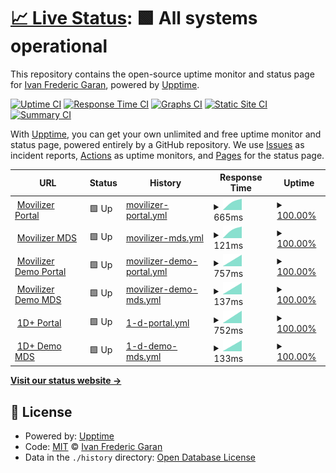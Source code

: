 # [📈 Live Status](https://demo.upptime.js.org): <!--live status--> **🟩 All systems operational**

This repository contains the open-source uptime monitor and status page for [Ivan Frederic Garan](https://demo.upptime.js.org), powered by [Upptime](https://github.com/upptime/upptime).

[![Uptime CI](https://github.com/wilyfreddie/upptime/workflows/Uptime%20CI/badge.svg)](https://github.com/wilyfreddie/upptime/actions?query=workflow%3A%22Uptime+CI%22)
[![Response Time CI](https://github.com/wilyfreddie/upptime/workflows/Response%20Time%20CI/badge.svg)](https://github.com/wilyfreddie/upptime/actions?query=workflow%3A%22Response+Time+CI%22)
[![Graphs CI](https://github.com/wilyfreddie/upptime/workflows/Graphs%20CI/badge.svg)](https://github.com/wilyfreddie/upptime/actions?query=workflow%3A%22Graphs+CI%22)
[![Static Site CI](https://github.com/wilyfreddie/upptime/workflows/Static%20Site%20CI/badge.svg)](https://github.com/wilyfreddie/upptime/actions?query=workflow%3A%22Static+Site+CI%22)
[![Summary CI](https://github.com/wilyfreddie/upptime/workflows/Summary%20CI/badge.svg)](https://github.com/wilyfreddie/upptime/actions?query=workflow%3A%22Summary+CI%22)

With [Upptime](https://upptime.js.org), you can get your own unlimited and free uptime monitor and status page, powered entirely by a GitHub repository. We use [Issues](https://github.com/wilyfreddie/upptime/issues) as incident reports, [Actions](https://github.com/wilyfreddie/upptime/actions) as uptime monitors, and [Pages](https://demo.upptime.js.org) for the status page.

<!--start: status pages-->
<!-- This summary is generated by Upptime (https://github.com/upptime/upptime) -->
<!-- Do not edit this manually, your changes will be overwritten -->
<!-- prettier-ignore -->
| URL | Status | History | Response Time | Uptime |
| --- | ------ | ------- | ------------- | ------ |
| <img alt="" src="https://favicons.githubusercontent.com/movilizer.com" height="13"> [Movilizer Portal](https://movilizer.com/Portal) | 🟩 Up | [movilizer-portal.yml](https://github.com/wilyfreddie/upptime/commits/HEAD/history/movilizer-portal.yml) | <details><summary><img alt="Response time graph" src="./graphs/movilizer-portal/response-time-week.png" height="20"> 665ms</summary><br><a href="https://wilyfreddie.github.io/history/movilizer-portal"><img alt="Response time 665" src="https://img.shields.io/endpoint?url=https%3A%2F%2Fraw.githubusercontent.com%2Fwilyfreddie%2Fupptime%2FHEAD%2Fapi%2Fmovilizer-portal%2Fresponse-time.json"></a><br><a href="https://wilyfreddie.github.io/history/movilizer-portal"><img alt="24-hour response time 665" src="https://img.shields.io/endpoint?url=https%3A%2F%2Fraw.githubusercontent.com%2Fwilyfreddie%2Fupptime%2FHEAD%2Fapi%2Fmovilizer-portal%2Fresponse-time-day.json"></a><br><a href="https://wilyfreddie.github.io/history/movilizer-portal"><img alt="7-day response time 665" src="https://img.shields.io/endpoint?url=https%3A%2F%2Fraw.githubusercontent.com%2Fwilyfreddie%2Fupptime%2FHEAD%2Fapi%2Fmovilizer-portal%2Fresponse-time-week.json"></a><br><a href="https://wilyfreddie.github.io/history/movilizer-portal"><img alt="30-day response time 665" src="https://img.shields.io/endpoint?url=https%3A%2F%2Fraw.githubusercontent.com%2Fwilyfreddie%2Fupptime%2FHEAD%2Fapi%2Fmovilizer-portal%2Fresponse-time-month.json"></a><br><a href="https://wilyfreddie.github.io/history/movilizer-portal"><img alt="1-year response time 665" src="https://img.shields.io/endpoint?url=https%3A%2F%2Fraw.githubusercontent.com%2Fwilyfreddie%2Fupptime%2FHEAD%2Fapi%2Fmovilizer-portal%2Fresponse-time-year.json"></a></details> | <details><summary><a href="https://wilyfreddie.github.io/history/movilizer-portal">100.00%</a></summary><a href="https://wilyfreddie.github.io/history/movilizer-portal"><img alt="All-time uptime 100.00%" src="https://img.shields.io/endpoint?url=https%3A%2F%2Fraw.githubusercontent.com%2Fwilyfreddie%2Fupptime%2FHEAD%2Fapi%2Fmovilizer-portal%2Fuptime.json"></a><br><a href="https://wilyfreddie.github.io/history/movilizer-portal"><img alt="24-hour uptime 100.00%" src="https://img.shields.io/endpoint?url=https%3A%2F%2Fraw.githubusercontent.com%2Fwilyfreddie%2Fupptime%2FHEAD%2Fapi%2Fmovilizer-portal%2Fuptime-day.json"></a><br><a href="https://wilyfreddie.github.io/history/movilizer-portal"><img alt="7-day uptime 100.00%" src="https://img.shields.io/endpoint?url=https%3A%2F%2Fraw.githubusercontent.com%2Fwilyfreddie%2Fupptime%2FHEAD%2Fapi%2Fmovilizer-portal%2Fuptime-week.json"></a><br><a href="https://wilyfreddie.github.io/history/movilizer-portal"><img alt="30-day uptime 100.00%" src="https://img.shields.io/endpoint?url=https%3A%2F%2Fraw.githubusercontent.com%2Fwilyfreddie%2Fupptime%2FHEAD%2Fapi%2Fmovilizer-portal%2Fuptime-month.json"></a><br><a href="https://wilyfreddie.github.io/history/movilizer-portal"><img alt="1-year uptime 100.00%" src="https://img.shields.io/endpoint?url=https%3A%2F%2Fraw.githubusercontent.com%2Fwilyfreddie%2Fupptime%2FHEAD%2Fapi%2Fmovilizer-portal%2Fuptime-year.json"></a></details>
| <img alt="" src="https://favicons.githubusercontent.com/movilizer.com" height="13"> [Movilizer MDS](https://movilizer.com/mds) | 🟩 Up | [movilizer-mds.yml](https://github.com/wilyfreddie/upptime/commits/HEAD/history/movilizer-mds.yml) | <details><summary><img alt="Response time graph" src="./graphs/movilizer-mds/response-time-week.png" height="20"> 121ms</summary><br><a href="https://wilyfreddie.github.io/history/movilizer-mds"><img alt="Response time 121" src="https://img.shields.io/endpoint?url=https%3A%2F%2Fraw.githubusercontent.com%2Fwilyfreddie%2Fupptime%2FHEAD%2Fapi%2Fmovilizer-mds%2Fresponse-time.json"></a><br><a href="https://wilyfreddie.github.io/history/movilizer-mds"><img alt="24-hour response time 121" src="https://img.shields.io/endpoint?url=https%3A%2F%2Fraw.githubusercontent.com%2Fwilyfreddie%2Fupptime%2FHEAD%2Fapi%2Fmovilizer-mds%2Fresponse-time-day.json"></a><br><a href="https://wilyfreddie.github.io/history/movilizer-mds"><img alt="7-day response time 121" src="https://img.shields.io/endpoint?url=https%3A%2F%2Fraw.githubusercontent.com%2Fwilyfreddie%2Fupptime%2FHEAD%2Fapi%2Fmovilizer-mds%2Fresponse-time-week.json"></a><br><a href="https://wilyfreddie.github.io/history/movilizer-mds"><img alt="30-day response time 121" src="https://img.shields.io/endpoint?url=https%3A%2F%2Fraw.githubusercontent.com%2Fwilyfreddie%2Fupptime%2FHEAD%2Fapi%2Fmovilizer-mds%2Fresponse-time-month.json"></a><br><a href="https://wilyfreddie.github.io/history/movilizer-mds"><img alt="1-year response time 121" src="https://img.shields.io/endpoint?url=https%3A%2F%2Fraw.githubusercontent.com%2Fwilyfreddie%2Fupptime%2FHEAD%2Fapi%2Fmovilizer-mds%2Fresponse-time-year.json"></a></details> | <details><summary><a href="https://wilyfreddie.github.io/history/movilizer-mds">100.00%</a></summary><a href="https://wilyfreddie.github.io/history/movilizer-mds"><img alt="All-time uptime 100.00%" src="https://img.shields.io/endpoint?url=https%3A%2F%2Fraw.githubusercontent.com%2Fwilyfreddie%2Fupptime%2FHEAD%2Fapi%2Fmovilizer-mds%2Fuptime.json"></a><br><a href="https://wilyfreddie.github.io/history/movilizer-mds"><img alt="24-hour uptime 100.00%" src="https://img.shields.io/endpoint?url=https%3A%2F%2Fraw.githubusercontent.com%2Fwilyfreddie%2Fupptime%2FHEAD%2Fapi%2Fmovilizer-mds%2Fuptime-day.json"></a><br><a href="https://wilyfreddie.github.io/history/movilizer-mds"><img alt="7-day uptime 100.00%" src="https://img.shields.io/endpoint?url=https%3A%2F%2Fraw.githubusercontent.com%2Fwilyfreddie%2Fupptime%2FHEAD%2Fapi%2Fmovilizer-mds%2Fuptime-week.json"></a><br><a href="https://wilyfreddie.github.io/history/movilizer-mds"><img alt="30-day uptime 100.00%" src="https://img.shields.io/endpoint?url=https%3A%2F%2Fraw.githubusercontent.com%2Fwilyfreddie%2Fupptime%2FHEAD%2Fapi%2Fmovilizer-mds%2Fuptime-month.json"></a><br><a href="https://wilyfreddie.github.io/history/movilizer-mds"><img alt="1-year uptime 100.00%" src="https://img.shields.io/endpoint?url=https%3A%2F%2Fraw.githubusercontent.com%2Fwilyfreddie%2Fupptime%2FHEAD%2Fapi%2Fmovilizer-mds%2Fuptime-year.json"></a></details>
| <img alt="" src="https://favicons.githubusercontent.com/demo.movilizer.com" height="13"> [Movilizer Demo Portal](https://demo.movilizer.com/Portal) | 🟩 Up | [movilizer-demo-portal.yml](https://github.com/wilyfreddie/upptime/commits/HEAD/history/movilizer-demo-portal.yml) | <details><summary><img alt="Response time graph" src="./graphs/movilizer-demo-portal/response-time-week.png" height="20"> 757ms</summary><br><a href="https://wilyfreddie.github.io/history/movilizer-demo-portal"><img alt="Response time 757" src="https://img.shields.io/endpoint?url=https%3A%2F%2Fraw.githubusercontent.com%2Fwilyfreddie%2Fupptime%2FHEAD%2Fapi%2Fmovilizer-demo-portal%2Fresponse-time.json"></a><br><a href="https://wilyfreddie.github.io/history/movilizer-demo-portal"><img alt="24-hour response time 757" src="https://img.shields.io/endpoint?url=https%3A%2F%2Fraw.githubusercontent.com%2Fwilyfreddie%2Fupptime%2FHEAD%2Fapi%2Fmovilizer-demo-portal%2Fresponse-time-day.json"></a><br><a href="https://wilyfreddie.github.io/history/movilizer-demo-portal"><img alt="7-day response time 757" src="https://img.shields.io/endpoint?url=https%3A%2F%2Fraw.githubusercontent.com%2Fwilyfreddie%2Fupptime%2FHEAD%2Fapi%2Fmovilizer-demo-portal%2Fresponse-time-week.json"></a><br><a href="https://wilyfreddie.github.io/history/movilizer-demo-portal"><img alt="30-day response time 757" src="https://img.shields.io/endpoint?url=https%3A%2F%2Fraw.githubusercontent.com%2Fwilyfreddie%2Fupptime%2FHEAD%2Fapi%2Fmovilizer-demo-portal%2Fresponse-time-month.json"></a><br><a href="https://wilyfreddie.github.io/history/movilizer-demo-portal"><img alt="1-year response time 757" src="https://img.shields.io/endpoint?url=https%3A%2F%2Fraw.githubusercontent.com%2Fwilyfreddie%2Fupptime%2FHEAD%2Fapi%2Fmovilizer-demo-portal%2Fresponse-time-year.json"></a></details> | <details><summary><a href="https://wilyfreddie.github.io/history/movilizer-demo-portal">100.00%</a></summary><a href="https://wilyfreddie.github.io/history/movilizer-demo-portal"><img alt="All-time uptime 100.00%" src="https://img.shields.io/endpoint?url=https%3A%2F%2Fraw.githubusercontent.com%2Fwilyfreddie%2Fupptime%2FHEAD%2Fapi%2Fmovilizer-demo-portal%2Fuptime.json"></a><br><a href="https://wilyfreddie.github.io/history/movilizer-demo-portal"><img alt="24-hour uptime 100.00%" src="https://img.shields.io/endpoint?url=https%3A%2F%2Fraw.githubusercontent.com%2Fwilyfreddie%2Fupptime%2FHEAD%2Fapi%2Fmovilizer-demo-portal%2Fuptime-day.json"></a><br><a href="https://wilyfreddie.github.io/history/movilizer-demo-portal"><img alt="7-day uptime 100.00%" src="https://img.shields.io/endpoint?url=https%3A%2F%2Fraw.githubusercontent.com%2Fwilyfreddie%2Fupptime%2FHEAD%2Fapi%2Fmovilizer-demo-portal%2Fuptime-week.json"></a><br><a href="https://wilyfreddie.github.io/history/movilizer-demo-portal"><img alt="30-day uptime 100.00%" src="https://img.shields.io/endpoint?url=https%3A%2F%2Fraw.githubusercontent.com%2Fwilyfreddie%2Fupptime%2FHEAD%2Fapi%2Fmovilizer-demo-portal%2Fuptime-month.json"></a><br><a href="https://wilyfreddie.github.io/history/movilizer-demo-portal"><img alt="1-year uptime 100.00%" src="https://img.shields.io/endpoint?url=https%3A%2F%2Fraw.githubusercontent.com%2Fwilyfreddie%2Fupptime%2FHEAD%2Fapi%2Fmovilizer-demo-portal%2Fuptime-year.json"></a></details>
| <img alt="" src="https://favicons.githubusercontent.com/demo.movilizer.com" height="13"> [Movilizer Demo MDS](https://demo.movilizer.com/mds) | 🟩 Up | [movilizer-demo-mds.yml](https://github.com/wilyfreddie/upptime/commits/HEAD/history/movilizer-demo-mds.yml) | <details><summary><img alt="Response time graph" src="./graphs/movilizer-demo-mds/response-time-week.png" height="20"> 137ms</summary><br><a href="https://wilyfreddie.github.io/history/movilizer-demo-mds"><img alt="Response time 137" src="https://img.shields.io/endpoint?url=https%3A%2F%2Fraw.githubusercontent.com%2Fwilyfreddie%2Fupptime%2FHEAD%2Fapi%2Fmovilizer-demo-mds%2Fresponse-time.json"></a><br><a href="https://wilyfreddie.github.io/history/movilizer-demo-mds"><img alt="24-hour response time 137" src="https://img.shields.io/endpoint?url=https%3A%2F%2Fraw.githubusercontent.com%2Fwilyfreddie%2Fupptime%2FHEAD%2Fapi%2Fmovilizer-demo-mds%2Fresponse-time-day.json"></a><br><a href="https://wilyfreddie.github.io/history/movilizer-demo-mds"><img alt="7-day response time 137" src="https://img.shields.io/endpoint?url=https%3A%2F%2Fraw.githubusercontent.com%2Fwilyfreddie%2Fupptime%2FHEAD%2Fapi%2Fmovilizer-demo-mds%2Fresponse-time-week.json"></a><br><a href="https://wilyfreddie.github.io/history/movilizer-demo-mds"><img alt="30-day response time 137" src="https://img.shields.io/endpoint?url=https%3A%2F%2Fraw.githubusercontent.com%2Fwilyfreddie%2Fupptime%2FHEAD%2Fapi%2Fmovilizer-demo-mds%2Fresponse-time-month.json"></a><br><a href="https://wilyfreddie.github.io/history/movilizer-demo-mds"><img alt="1-year response time 137" src="https://img.shields.io/endpoint?url=https%3A%2F%2Fraw.githubusercontent.com%2Fwilyfreddie%2Fupptime%2FHEAD%2Fapi%2Fmovilizer-demo-mds%2Fresponse-time-year.json"></a></details> | <details><summary><a href="https://wilyfreddie.github.io/history/movilizer-demo-mds">100.00%</a></summary><a href="https://wilyfreddie.github.io/history/movilizer-demo-mds"><img alt="All-time uptime 100.00%" src="https://img.shields.io/endpoint?url=https%3A%2F%2Fraw.githubusercontent.com%2Fwilyfreddie%2Fupptime%2FHEAD%2Fapi%2Fmovilizer-demo-mds%2Fuptime.json"></a><br><a href="https://wilyfreddie.github.io/history/movilizer-demo-mds"><img alt="24-hour uptime 100.00%" src="https://img.shields.io/endpoint?url=https%3A%2F%2Fraw.githubusercontent.com%2Fwilyfreddie%2Fupptime%2FHEAD%2Fapi%2Fmovilizer-demo-mds%2Fuptime-day.json"></a><br><a href="https://wilyfreddie.github.io/history/movilizer-demo-mds"><img alt="7-day uptime 100.00%" src="https://img.shields.io/endpoint?url=https%3A%2F%2Fraw.githubusercontent.com%2Fwilyfreddie%2Fupptime%2FHEAD%2Fapi%2Fmovilizer-demo-mds%2Fuptime-week.json"></a><br><a href="https://wilyfreddie.github.io/history/movilizer-demo-mds"><img alt="30-day uptime 100.00%" src="https://img.shields.io/endpoint?url=https%3A%2F%2Fraw.githubusercontent.com%2Fwilyfreddie%2Fupptime%2FHEAD%2Fapi%2Fmovilizer-demo-mds%2Fuptime-month.json"></a><br><a href="https://wilyfreddie.github.io/history/movilizer-demo-mds"><img alt="1-year uptime 100.00%" src="https://img.shields.io/endpoint?url=https%3A%2F%2Fraw.githubusercontent.com%2Fwilyfreddie%2Fupptime%2FHEAD%2Fapi%2Fmovilizer-demo-mds%2Fuptime-year.json"></a></details>
| <img alt="" src="https://favicons.githubusercontent.com/one-identity-plus.com" height="13"> [1D+ Portal](https://one-identity-plus.com/Portal) | 🟩 Up | [1-d-portal.yml](https://github.com/wilyfreddie/upptime/commits/HEAD/history/1-d-portal.yml) | <details><summary><img alt="Response time graph" src="./graphs/1-d-portal/response-time-week.png" height="20"> 752ms</summary><br><a href="https://wilyfreddie.github.io/history/1-d-portal"><img alt="Response time 752" src="https://img.shields.io/endpoint?url=https%3A%2F%2Fraw.githubusercontent.com%2Fwilyfreddie%2Fupptime%2FHEAD%2Fapi%2F1-d-portal%2Fresponse-time.json"></a><br><a href="https://wilyfreddie.github.io/history/1-d-portal"><img alt="24-hour response time 752" src="https://img.shields.io/endpoint?url=https%3A%2F%2Fraw.githubusercontent.com%2Fwilyfreddie%2Fupptime%2FHEAD%2Fapi%2F1-d-portal%2Fresponse-time-day.json"></a><br><a href="https://wilyfreddie.github.io/history/1-d-portal"><img alt="7-day response time 752" src="https://img.shields.io/endpoint?url=https%3A%2F%2Fraw.githubusercontent.com%2Fwilyfreddie%2Fupptime%2FHEAD%2Fapi%2F1-d-portal%2Fresponse-time-week.json"></a><br><a href="https://wilyfreddie.github.io/history/1-d-portal"><img alt="30-day response time 752" src="https://img.shields.io/endpoint?url=https%3A%2F%2Fraw.githubusercontent.com%2Fwilyfreddie%2Fupptime%2FHEAD%2Fapi%2F1-d-portal%2Fresponse-time-month.json"></a><br><a href="https://wilyfreddie.github.io/history/1-d-portal"><img alt="1-year response time 752" src="https://img.shields.io/endpoint?url=https%3A%2F%2Fraw.githubusercontent.com%2Fwilyfreddie%2Fupptime%2FHEAD%2Fapi%2F1-d-portal%2Fresponse-time-year.json"></a></details> | <details><summary><a href="https://wilyfreddie.github.io/history/1-d-portal">100.00%</a></summary><a href="https://wilyfreddie.github.io/history/1-d-portal"><img alt="All-time uptime 100.00%" src="https://img.shields.io/endpoint?url=https%3A%2F%2Fraw.githubusercontent.com%2Fwilyfreddie%2Fupptime%2FHEAD%2Fapi%2F1-d-portal%2Fuptime.json"></a><br><a href="https://wilyfreddie.github.io/history/1-d-portal"><img alt="24-hour uptime 100.00%" src="https://img.shields.io/endpoint?url=https%3A%2F%2Fraw.githubusercontent.com%2Fwilyfreddie%2Fupptime%2FHEAD%2Fapi%2F1-d-portal%2Fuptime-day.json"></a><br><a href="https://wilyfreddie.github.io/history/1-d-portal"><img alt="7-day uptime 100.00%" src="https://img.shields.io/endpoint?url=https%3A%2F%2Fraw.githubusercontent.com%2Fwilyfreddie%2Fupptime%2FHEAD%2Fapi%2F1-d-portal%2Fuptime-week.json"></a><br><a href="https://wilyfreddie.github.io/history/1-d-portal"><img alt="30-day uptime 100.00%" src="https://img.shields.io/endpoint?url=https%3A%2F%2Fraw.githubusercontent.com%2Fwilyfreddie%2Fupptime%2FHEAD%2Fapi%2F1-d-portal%2Fuptime-month.json"></a><br><a href="https://wilyfreddie.github.io/history/1-d-portal"><img alt="1-year uptime 100.00%" src="https://img.shields.io/endpoint?url=https%3A%2F%2Fraw.githubusercontent.com%2Fwilyfreddie%2Fupptime%2FHEAD%2Fapi%2F1-d-portal%2Fuptime-year.json"></a></details>
| <img alt="" src="https://favicons.githubusercontent.com/one-identity-plus.com" height="13"> [1D+ Demo MDS](https://one-identity-plus.com/mds) | 🟩 Up | [1-d-demo-mds.yml](https://github.com/wilyfreddie/upptime/commits/HEAD/history/1-d-demo-mds.yml) | <details><summary><img alt="Response time graph" src="./graphs/1-d-demo-mds/response-time-week.png" height="20"> 133ms</summary><br><a href="https://wilyfreddie.github.io/history/1-d-demo-mds"><img alt="Response time 133" src="https://img.shields.io/endpoint?url=https%3A%2F%2Fraw.githubusercontent.com%2Fwilyfreddie%2Fupptime%2FHEAD%2Fapi%2F1-d-demo-mds%2Fresponse-time.json"></a><br><a href="https://wilyfreddie.github.io/history/1-d-demo-mds"><img alt="24-hour response time 133" src="https://img.shields.io/endpoint?url=https%3A%2F%2Fraw.githubusercontent.com%2Fwilyfreddie%2Fupptime%2FHEAD%2Fapi%2F1-d-demo-mds%2Fresponse-time-day.json"></a><br><a href="https://wilyfreddie.github.io/history/1-d-demo-mds"><img alt="7-day response time 133" src="https://img.shields.io/endpoint?url=https%3A%2F%2Fraw.githubusercontent.com%2Fwilyfreddie%2Fupptime%2FHEAD%2Fapi%2F1-d-demo-mds%2Fresponse-time-week.json"></a><br><a href="https://wilyfreddie.github.io/history/1-d-demo-mds"><img alt="30-day response time 133" src="https://img.shields.io/endpoint?url=https%3A%2F%2Fraw.githubusercontent.com%2Fwilyfreddie%2Fupptime%2FHEAD%2Fapi%2F1-d-demo-mds%2Fresponse-time-month.json"></a><br><a href="https://wilyfreddie.github.io/history/1-d-demo-mds"><img alt="1-year response time 133" src="https://img.shields.io/endpoint?url=https%3A%2F%2Fraw.githubusercontent.com%2Fwilyfreddie%2Fupptime%2FHEAD%2Fapi%2F1-d-demo-mds%2Fresponse-time-year.json"></a></details> | <details><summary><a href="https://wilyfreddie.github.io/history/1-d-demo-mds">100.00%</a></summary><a href="https://wilyfreddie.github.io/history/1-d-demo-mds"><img alt="All-time uptime 100.00%" src="https://img.shields.io/endpoint?url=https%3A%2F%2Fraw.githubusercontent.com%2Fwilyfreddie%2Fupptime%2FHEAD%2Fapi%2F1-d-demo-mds%2Fuptime.json"></a><br><a href="https://wilyfreddie.github.io/history/1-d-demo-mds"><img alt="24-hour uptime 100.00%" src="https://img.shields.io/endpoint?url=https%3A%2F%2Fraw.githubusercontent.com%2Fwilyfreddie%2Fupptime%2FHEAD%2Fapi%2F1-d-demo-mds%2Fuptime-day.json"></a><br><a href="https://wilyfreddie.github.io/history/1-d-demo-mds"><img alt="7-day uptime 100.00%" src="https://img.shields.io/endpoint?url=https%3A%2F%2Fraw.githubusercontent.com%2Fwilyfreddie%2Fupptime%2FHEAD%2Fapi%2F1-d-demo-mds%2Fuptime-week.json"></a><br><a href="https://wilyfreddie.github.io/history/1-d-demo-mds"><img alt="30-day uptime 100.00%" src="https://img.shields.io/endpoint?url=https%3A%2F%2Fraw.githubusercontent.com%2Fwilyfreddie%2Fupptime%2FHEAD%2Fapi%2F1-d-demo-mds%2Fuptime-month.json"></a><br><a href="https://wilyfreddie.github.io/history/1-d-demo-mds"><img alt="1-year uptime 100.00%" src="https://img.shields.io/endpoint?url=https%3A%2F%2Fraw.githubusercontent.com%2Fwilyfreddie%2Fupptime%2FHEAD%2Fapi%2F1-d-demo-mds%2Fuptime-year.json"></a></details>

<!--end: status pages-->

[**Visit our status website →**](https://demo.upptime.js.org)

## 📄 License

- Powered by: [Upptime](https://github.com/upptime/upptime)
- Code: [MIT](./LICENSE) © [Ivan Frederic Garan](https://demo.upptime.js.org)
- Data in the `./history` directory: [Open Database License](https://opendatacommons.org/licenses/odbl/1-0/)

